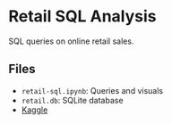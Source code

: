 # Retail SQL Analysis
SQL queries on online retail sales.

## Files
- `retail-sql.ipynb`: Queries and visuals
- `retail.db`: SQLite database
- [Kaggle](https://www.kaggle.com/code/ochirbatbayanjargal/retail-sql-analysis)
